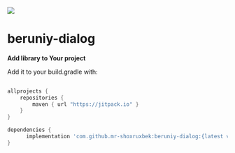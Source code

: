 [![](https://jitpack.io/v/mr-shoxruxbek/beruniy-dialog.svg)](https://jitpack.io/#mr-shoxruxbek/beruniy-dialog)

# beruniy-dialog

**Add library to Your project**

Add it to your build.gradle with:
```gradle
   
allprojects {
    repositories {
        maven { url "https://jitpack.io" }
    }
}

dependencies {
      implementation 'com.github.mr-shoxruxbek:beruniy-dialog:{latest version}'
}
```  
